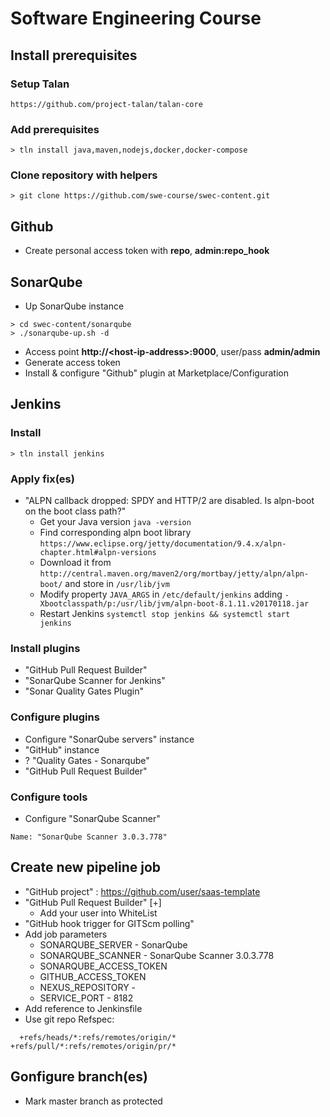 # Software Engineering Course

## Install prerequisites
### Setup Talan
```
https://github.com/project-talan/talan-core
```
### Add prerequisites
```
> tln install java,maven,nodejs,docker,docker-compose
```
### Clone repository with helpers
```
> git clone https://github.com/swe-course/swec-content.git
```

## Github
* Create personal access token with **repo**, **admin:repo_hook**

## SonarQube
* Up SonarQube instance
```
> cd swec-content/sonarqube
> ./sonarqube-up.sh -d
```
* Access point **http://\<host-ip-address\>:9000**, user/pass **admin/admin**
* Generate access token
* Install & configure "Github" plugin at Marketplace/Configuration

## Jenkins
### Install
```
> tln install jenkins
```

### Apply fix(es)
* "ALPN callback dropped: SPDY and HTTP/2 are disabled. Is alpn-boot on the boot class path?"
  * Get your Java version ```java -version```
  * Find corresponding alpn boot library ```https://www.eclipse.org/jetty/documentation/9.4.x/alpn-chapter.html#alpn-versions```
  * Download it from ```http://central.maven.org/maven2/org/mortbay/jetty/alpn/alpn-boot/``` and store in ```/usr/lib/jvm```
  * Modify property ```JAVA_ARGS``` in ```/etc/default/jenkins``` adding ```-Xbootclasspath/p:/usr/lib/jvm/alpn-boot-8.1.11.v20170118.jar```
  * Restart Jenkins ```systemctl stop jenkins && systemctl start jenkins```

### Install plugins
* "GitHub Pull Request Builder"
* "SonarQube Scanner for Jenkins"
* "Sonar Quality Gates Plugin"

### Configure plugins
* Configure "SonarQube servers" instance
* "GitHub" instance
* ? "Quality Gates - Sonarqube"
* "GitHub Pull Request Builder"

### Configure tools
* Configure "SonarQube Scanner"
 ```
Name: "SonarQube Scanner 3.0.3.778"
```


## Create new pipeline job
* "GitHub project" : https://github.com/user/saas-template
* "GitHub Pull Request Builder" \[+\]
  * Add your user into WhiteList
* "GitHub hook trigger for GITScm polling"
* Add job parameters
  * SONARQUBE_SERVER - SonarQube
  * SONARQUBE_SCANNER - SonarQube Scanner 3.0.3.778
  * SONARQUBE_ACCESS_TOKEN
  * GITHUB_ACCESS_TOKEN
  * NEXUS_REPOSITORY - 
  * SERVICE_PORT - 8182
* Add reference to Jenkinsfile
* Use git repo Refspec:
```
  +refs/heads/*:refs/remotes/origin/* +refs/pull/*:refs/remotes/origin/pr/*
 ```
## Gonfigure branch(es)
* Mark master branch as protected
